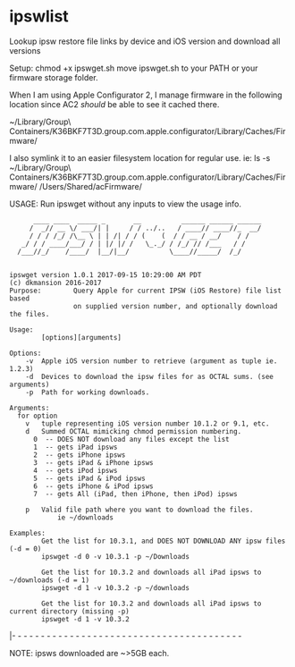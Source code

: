 # ipswlist
Lookup ipsw restore file links by device and iOS version and download all versions

Setup:
  chmod +x ipswget.sh
  move ipswget.sh to your PATH or your firmware storage folder.

  When I am using Apple Configurator 2, I manage firmware in the following location since AC2 *should* be able to see it cached there.

  ~/Library/Group\ Containers/K36BKF7T3D.group.com.apple.configurator/Library/Caches/Firmware/

  I also symlink it to an easier filesystem location for regular use.
    ie:   ls -s ~/Library/Group\ Containers/K36BKF7T3D.group.com.apple.configurator/Library/Caches/Firmware/ /Users/Shared/acFirmware/

USAGE:
	Run ipswget without any inputs to view the usage info.

          ____ ____  _____ _       __          ______ ______ ______
         /  _// __ \/ ___/| |     / / ../..   / ____// ____//_  __/
         / / / /_/ /\__ \ | | /| / / (    (  / / __ / __/    / /
       _/ / / ____/___/ / | |/ |/ /   \_._/ / /_/ // /___   / /
      /___//_/    /____/  |__/|__/          \____//_____/  /_/


	ipswget version 1.0.1 2017-09-15 10:29:00 AM PDT
	(c) dkmansion 2016-2017
	Purpose:        Query Apple for current IPSW (iOS Restore) file list based
	                on supplied version number, and optionally download the files.

	Usage:
	        [options][arguments]

	Options:
	    -v  Apple iOS version number to retrieve (argument as tuple ie. 1.2.3)
	    -d  Devices to download the ipsw files for as OCTAL sums. (see arguments)
	    -p  Path for working downloads.

	Arguments:
	  for option
	    v   tuple representing iOS version number 10.1.2 or 9.1, etc.
	    d   Summed OCTAL mimicking chmod permission numbering.
	      0  -- DOES NOT download any files except the list
	      1  -- gets iPad ipsws
	      2  -- gets iPhone ipsws
	      3  -- gets iPad & iPhone ipsws
	      4  -- gets iPod ipsws
	      5  -- gets iPad & iPod ipsws
	      6  -- gets iPhone & iPod ipsws
	      7  -- gets All (iPad, then iPhone, then iPod) ipsws

	    p   Valid file path where you want to download the files.
	        	ie ~/downloads

	Examples:
	        Get the list for 10.3.1, and DOES NOT DOWNLOAD ANY ipsw files (-d = 0)
	        ipswget -d 0 -v 10.3.1 -p ~/Downloads

	        Get the list for 10.3.2 and downloads all iPad ipsws to ~/downloads (-d = 1)
	        ipswget -d 1 -v 10.3.2 -p ~/downloads

	        Get the list for 10.3.2 and downloads all iPad ipsws to current directory (missing -p)
	        ipswget -d 1 -v 10.3.2

|- - - - - - - - - - - - - - - - - - - - - - - - - - - - - - - - - - - - - - - -

NOTE: ipsws downloaded are ~>5GB each.
